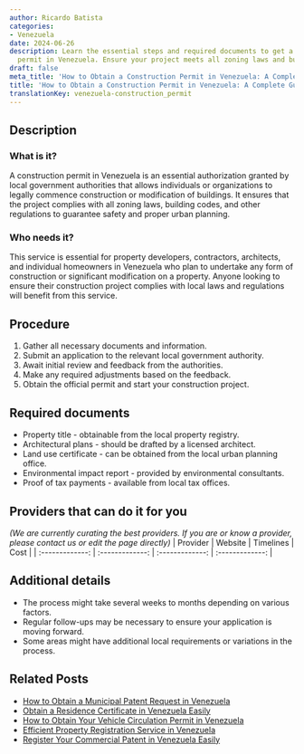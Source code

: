 ```yaml
---
author: Ricardo Batista
categories:
- Venezuela
date: 2024-06-26
description: Learn the essential steps and required documents to get a construction
  permit in Venezuela. Ensure your project meets all zoning laws and building codes.
draft: false
meta_title: 'How to Obtain a Construction Permit in Venezuela: A Complete Guide'
title: 'How to Obtain a Construction Permit in Venezuela: A Complete Guide'
translationKey: venezuela-construction_permit
---
```



## Description
### What is it?
A construction permit in Venezuela is an essential authorization granted by local government authorities that allows individuals or organizations to legally commence construction or modification of buildings. It ensures that the project complies with all zoning laws, building codes, and other regulations to guarantee safety and proper urban planning.

### Who needs it?
This service is essential for property developers, contractors, architects, and individual homeowners in Venezuela who plan to undertake any form of construction or significant modification on a property. Anyone looking to ensure their construction project complies with local laws and regulations will benefit from this service.

## Procedure

1. Gather all necessary documents and information.
2. Submit an application to the relevant local government authority.
3. Await initial review and feedback from the authorities.
4. Make any required adjustments based on the feedback.
5. Obtain the official permit and start your construction project.


## Required documents

- Property title - obtainable from the local property registry.
- Architectural plans - should be drafted by a licensed architect.
- Land use certificate - can be obtained from the local urban planning office.
- Environmental impact report - provided by environmental consultants.
- Proof of tax payments - available from local tax offices.


## Providers that can do it for you
_(We are currently curating the best providers. If you are or know a provider, please contact us or edit the page directly)_
| Provider        |     Website     |     Timelines    |       Cost      |
| :-------------: | :-------------: |  :-------------: | :-------------: |

## Additional details

- The process might take several weeks to months depending on various factors.
- Regular follow-ups may be necessary to ensure your application is moving forward.
- Some areas might have additional local requirements or variations in the process.




## Related Posts

- [How to Obtain a Municipal Patent Request in Venezuela](https://tramitit.com/guides/venezuela/municipal_patent_request/)
- [Obtain a Residence Certificate in Venezuela Easily](https://tramitit.com/guides/venezuela/residence_certificate/)
- [How to Obtain Your Vehicle Circulation Permit in Venezuela](https://tramitit.com/guides/venezuela/circulation_permit/)
- [Efficient Property Registration Service in Venezuela](https://tramitit.com/guides/venezuela/property_registration/)
- [Register Your Commercial Patent in Venezuela Easily](https://tramitit.com/guides/venezuela/commercial_patent_request/)